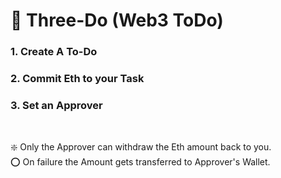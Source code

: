 # :memo: Three-Do (Web3 ToDo)
### 1. Create A To-Do 
### 2. Commit Eth to your Task
### 3. Set an Approver  

</br>

:sparkle: Only the Approver can withdraw the Eth amount back to you. </br>
:o: On failure the Amount gets transferred to Approver's Wallet.
